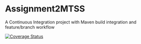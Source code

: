 # Assignment2MTSS
A Continuous Integration project with Maven build integration and feature/branch workflow

[![Coverage Status](https://coveralls.io/repos/github/VladMTSS/ConsegnaMTSS25/badge.svg?branch=main)](https://coveralls.io/github/VladMTSS/ConsegnaMTSS25?branch=main)
